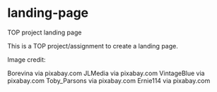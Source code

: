 # landing-page
TOP project landing page

This is a TOP project/assignment to create a landing page.

Image credit:

Borevina via pixabay.com
JLMedia via pixabay.com
VintageBlue via pixabay.com
Toby_Parsons via pixabay.com
Ernie114 via pixabay.com 